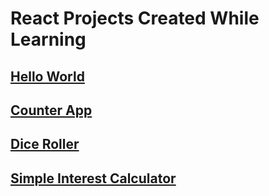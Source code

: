 # React Projects Created While Learning

## [Hello World](https://github.com/coderSuresh/learn-react/tree/main/hello-world)
## [Counter App](https://github.com/coderSuresh/learn-react/tree/main/counter-app)
## [Dice Roller](https://github.com/coderSuresh/learn-react/tree/main/dice-roller)
## [Simple Interest Calculator](https://github.com/coderSuresh/learn-react/tree/main/simple-interest-calculator)